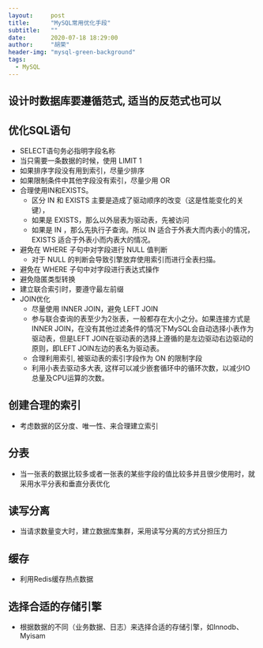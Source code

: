 ```yaml
---
layout:     post
title:      "MySQL常用优化手段"
subtitle:   ""
date:       2020-07-18 18:29:00
author:     "胡荣"
header-img: "mysql-green-background"
tags:
  - MySQL
---
```


## 设计时数据库要遵循范式, 适当的反范式也可以


## 优化SQL语句
- SELECT语句务必指明字段名称
- 当只需要一条数据的时候，使用 LIMIT 1
- 如果排序字段没有用到索引，尽量少排序
- 如果限制条件中其他字段没有索引，尽量少用 OR
- 合理使用IN和EXISTS。
    - 区分 IN 和 EXISTS 主要是造成了驱动顺序的改变（这是性能变化的关键），
    - 如果是 EXISTS，那么以外层表为驱动表，先被访问
    - 如果是 IN ，那么先执行子查询。所以 IN 适合于外表大而内表小的情况，EXISTS 适合于外表小而内表大的情况。
- 避免在 WHERE 子句中对字段进行 NULL 值判断
    - 对于 NULL 的判断会导致引擎放弃使用索引而进行全表扫描。
- 避免在 WHERE 子句中对字段进行表达式操作
- 避免隐匿类型转换
- 建立联合索引时，要遵守最左前缀
- JOIN优化
    - 尽量使用 INNER JOIN，避免 LEFT JOIN
    - 参与联合查询的表至少为2张表，一般都存在大小之分。如果连接方式是INNER JOIN，在没有其他过滤条件的情况下MySQL会自动选择小表作为驱动表，但是LEFT JOIN在驱动表的选择上遵循的是左边驱动右边驱动的原则，即LEFT JOIN左边的表名为驱动表。
    - 合理利用索引, 被驱动表的索引字段作为 ON 的限制字段
    - 利用小表去驱动多大表, 这样可以减少嵌套循环中的循环次数，以减少IO总量及CPU运算的次数。

## 创建合理的索引
- 考虑数据的区分度、唯一性、来合理建立索引

## 分表
- 当一张表的数据比较多或者一张表的某些字段的值比较多并且很少使用时，就采用水平分表和垂直分表优化

## 读写分离
- 当请求数量变大时，建立数据库集群，采用读写分离的方式分担压力

## 缓存
- 利用Redis缓存热点数据

## 选择合适的存储引擎
- 根据数据的不同（业务数据、日志）来选择合适的存储引擎，如Innodb、Myisam

[1]: https://blog.csdn.net/weixin_43972437/article/details/106615751